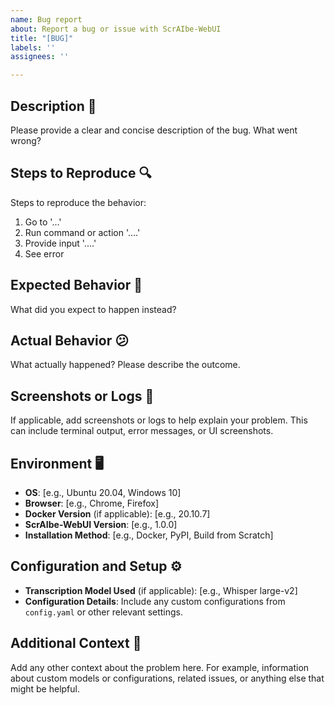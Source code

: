 ```yaml
---
name: Bug report
about: Report a bug or issue with ScrAIbe-WebUI
title: "[BUG]"
labels: ''
assignees: ''

---
```


## Description 🐛
Please provide a clear and concise description of the bug. What went wrong?

## Steps to Reproduce 🔍
Steps to reproduce the behavior:
1. Go to '...'
2. Run command or action '....'
3. Provide input '....'
4. See error

## Expected Behavior 🤔
What did you expect to happen instead?

## Actual Behavior 😕
What actually happened? Please describe the outcome.

## Screenshots or Logs 📸
If applicable, add screenshots or logs to help explain your problem. This can include terminal output, error messages, or UI screenshots.

## Environment 🖥️
- **OS**: [e.g., Ubuntu 20.04, Windows 10]
- **Browser**: [e.g., Chrome, Firefox]
- **Docker Version** (if applicable): [e.g., 20.10.7]
- **ScrAIbe-WebUI Version**: [e.g., 1.0.0]
- **Installation Method**: [e.g., Docker, PyPI, Build from Scratch]

## Configuration and Setup ⚙️
- **Transcription Model Used** (if applicable): [e.g., Whisper large-v2]
- **Configuration Details**: Include any custom configurations from `config.yaml` or other relevant settings.

## Additional Context 📝
Add any other context about the problem here. For example, information about custom models or configurations, related issues, or anything else that might be helpful.
